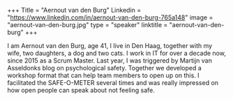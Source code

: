 +++
Title = "Aernout van den Burg"
Linkedin = "https://www.linkedin.com/in/aernout-van-den-burg-765a148"
image = "aernout-van-den-burg.jpg"
type = "speaker"
linktitle = "aernout-van-den-burg"
+++

I am Aernout van den Burg, age 41, I live in Den Haag, together with my wife, two daughters, a dog and two cats. I work in IT for over a decade now, since 2015 as a Scrum Master. Last year, I was triggered by Martijn van Asseldonks blog on psychological safety. Together we developed a workshop format that can help team members to open up on this. I facilitated the SAFE-O-METER several times and was really impressed on how open people can speak about not feeling safe.
